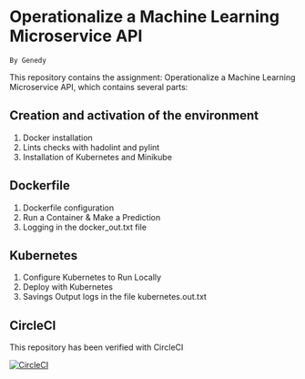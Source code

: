 # Operationalize a Machine Learning Microservice API

    By Genedy

This repository contains the assignment: Operationalize a Machine Learning Microservice API, which contains several parts:

## Creation and activation of the environment

 1. Docker installation
 3. Lints checks with hadolint and pylint
 4. Installation of Kubernetes and Minikube

## Dockerfile

 1. Dockerfile configuration 
 2. Run a Container & Make a Prediction 
 3. Logging in the docker_out.txt file

## Kubernetes

 1. Configure Kubernetes to Run Locally 
 2. Deploy with Kubernetes
 3. Savings Output logs in the file kubernetes.out.txt

## CircleCI 

This repository has been verified with CircleCI

[![CircleCI](https://circleci.com/gh/karimg75/Operationalize-a-Machine-Learning-Microservice-API.svg?style=svg)](https://circleci.com/gh/karimg75/Operationalize-a-Machine-Learning-Microservice-API)


